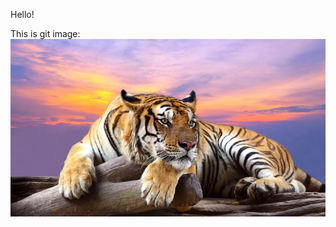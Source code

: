 Hello!

This is git image:
![git](https://github.com/innauu/git_test6/blob/master/new_image/new_image.jpg)
